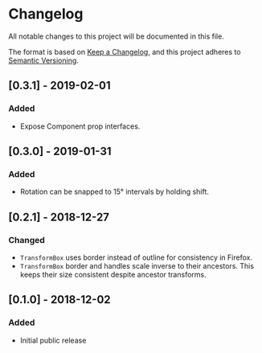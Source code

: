 # Changelog

All notable changes to this project will be documented in this file.

The format is based on [Keep a Changelog](https://keepachangelog.com/en/1.0.0/),
and this project adheres to [Semantic Versioning](https://semver.org/spec/v2.0.0.html).

## [0.3.1] - 2019-02-01
### Added
- Expose Component prop interfaces.

## [0.3.0] - 2019-01-31
### Added
- Rotation can be snapped to 15° intervals by holding shift.

## [0.2.1] - 2018-12-27
### Changed
- `TransformBox` uses border instead of outline for consistency in Firefox.
- `TransformBox` border and handles scale inverse to their ancestors.
  This keeps their size consistent despite ancestor transforms.

## [0.1.0] - 2018-12-02
### Added

- Initial public release
